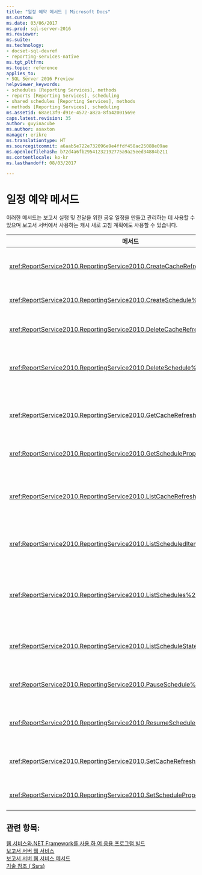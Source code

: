 ```yaml
---
title: "일정 예약 메서드 | Microsoft Docs"
ms.custom: 
ms.date: 03/06/2017
ms.prod: sql-server-2016
ms.reviewer: 
ms.suite: 
ms.technology:
- docset-sql-devref
- reporting-services-native
ms.tgt_pltfrm: 
ms.topic: reference
applies_to:
- SQL Server 2016 Preview
helpviewer_keywords:
- schedules [Reporting Services], methods
- reports [Reporting Services], scheduling
- shared schedules [Reporting Services], methods
- methods [Reporting Services], scheduling
ms.assetid: 68ae13f9-d91e-4572-a82a-8fa42001569e
caps.latest.revision: 35
author: guyinacube
ms.author: asaxton
manager: erikre
ms.translationtype: HT
ms.sourcegitcommit: a6aab5e722e732096e9e4ffdf458ac25088e09ae
ms.openlocfilehash: b72d4a6fb29541232192775a9a25eed34884b211
ms.contentlocale: ko-kr
ms.lasthandoff: 08/03/2017

---
```

# <a name="scheduling-methods"></a>일정 예약 메서드
  이러한 메서드는 보고서 실행 및 전달을 위한 공유 일정을 만들고 관리하는 데 사용할 수 있으며 보고서 서버에서 사용하는 캐시 새로 고침 계획에도 사용할 수 있습니다.  
  
|메서드|동작|  
|------------|------------|  
|<xref:ReportService2010.ReportingService2010.CreateCacheRefreshPlan%2A>|항목에 대한 캐시 새로 고침 계획을 만듭니다.|  
|<xref:ReportService2010.ReportingService2010.CreateSchedule%2A>|새 공유 일정을 만듭니다.|  
|<xref:ReportService2010.ReportingService2010.DeleteCacheRefreshPlan%2A>|캐시 새로 고침 계획을 삭제합니다.|  
|<xref:ReportService2010.ReportingService2010.DeleteSchedule%2A>|특정 일정 ID를 기준으로 공유 일정을 삭제합니다.|  
|<xref:ReportService2010.ReportingService2010.GetCacheRefreshPlanProperties%2A>|지정된 캐시 새로 고침 계획의 속성을 반환합니다.|  
|<xref:ReportService2010.ReportingService2010.GetScheduleProperties%2A>|공유 일정의 속성 값을 반환합니다.|  
|<xref:ReportService2010.ReportingService2010.ListCacheRefreshPlans%2A>|카탈로그 항목과 연결된 캐시 새로 고침 계획의 목록을 반환합니다.|  
|<xref:ReportService2010.ReportingService2010.ListScheduledItems%2A>|공유 일정과 연결된 항목 목록을 반환합니다.|  
|<xref:ReportService2010.ReportingService2010.ListSchedules%2A>|보고서 서버 또는 SharePoint 사이트의 모든 공유 일정 목록을 반환합니다.|  
|<xref:ReportService2010.ReportingService2010.ListScheduleStates%2A>|지원되는 일정 상태 목록을 반환합니다.|  
|<xref:ReportService2010.ReportingService2010.PauseSchedule%2A>|지정된 일정의 실행을 일시 중지합니다.|  
|<xref:ReportService2010.ReportingService2010.ResumeSchedule%2A>|일시 중지된 공유 일정을 다시 시작합니다.|  
|<xref:ReportService2010.ReportingService2010.SetCacheRefreshPlanProperties%2A>|캐시 새로 고침 계획의 속성을 설정합니다.|  
|<xref:ReportService2010.ReportingService2010.SetScheduleProperties%2A>|공유 일정의 속성 값을 설정합니다.|  
  
## <a name="see-also"></a>관련 항목:  
 [웹 서비스와.NET Framework를 사용 하 여 응용 프로그램 빌드](../../../reporting-services/report-server-web-service/net-framework/building-applications-using-the-web-service-and-the-net-framework.md)   
 [보고서 서버 웹 서비스](../../../reporting-services/report-server-web-service/report-server-web-service.md)   
 [보고서 서버 웹 서비스 메서드](../../../reporting-services/report-server-web-service/methods/report-server-web-service-methods.md)   
 [기술 참조 &#40; Ssrs&#41;](../../../reporting-services/technical-reference-ssrs.md)  
  
  
